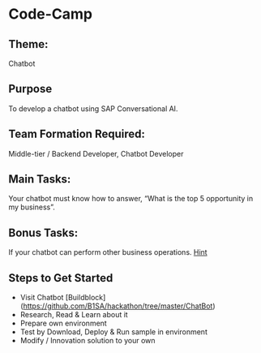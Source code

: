 # Code-Camp

## Theme: 
Chatbot

## Purpose
To develop a chatbot using SAP Conversational AI.

## Team Formation Required: 
Middle-tier / Backend Developer, Chatbot Developer

## Main Tasks: 
Your chatbot must know how to answer, “What is the top 5 opportunity in my business”.
## Bonus Tasks: 
If your chatbot can perform other business operations. [Hint](https://github.com/B1SA/smb-recast-bot)

## Steps to Get Started
- Visit Chatbot [Buildblock] (https://github.com/B1SA/hackathon/tree/master/ChatBot)
- Research, Read & Learn about it
- Prepare own environment
- Test by Download, Deploy & Run sample in environment
- Modify / Innovation solution to your own
